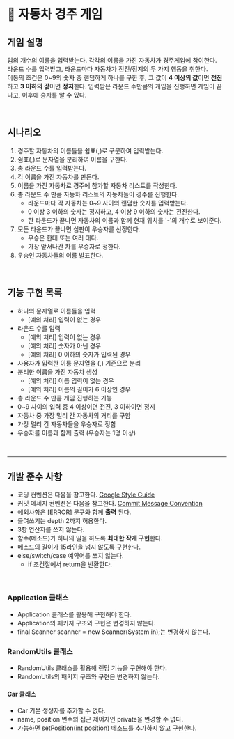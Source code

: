 # 🚗 자동차 경주 게임

## 게임 설명
임의 개수의 이름을 입력받는다. 각각의 이름을 가진 자동차가 경주게임에 참여한다.   
라운드 수를 입력받고, 라운드마다 자동차가 전진/정지의 두 가지 행동을 취한다.  
이동의 조건은 0~9의 숫자 중 랜덤하게 하나를 구한 후, 그 값이 **4 이상의 값**이면 **전진**하고 **3 이하의 값**이면 **정지**한다.
입력받은 라운드 수만큼의 게임을 진행하면 게임이 끝나고, 이후에 승자를 알 수 있다.

<br>

## 시나리오
1. 경주할 자동차의 이름들을 쉼표(,)로 구분하여 입력받는다.
1. 쉼표(,)로 문자열을 분리하여 이름을 구한다.
1. 총 라운드 수를 입력받는다.
1. 각 이름을 가진 자동차를 만든다.
1. 이름을 가진 자동차로 경주에 참가할 자동차 리스트를 작성한다.
1. 총 라운드 수 만큼 자동차 리스트의 자동차들이 경주를 진행한다.
    - 라운드마다 각 자동차는 0~9 사이의 랜덤한 숫자를 입력받는다.
    - 0 이상 3 이하의 숫자는 정지하고, 4 이상 9 이하의 숫자는 전진한다.
    - 한 라운드가 끝나면 자동차의 이름과 함께 현재 위치를 '-'의 개수로 보여준다.
1. 모든 라운드가 끝나면 심판이 우승자를 선정한다.
    - 우승은 한대 또는 여러 대다.
    - 가장 앞서나간 차를 우승자로 정한다.
1. 우승인 자동차들의 이름 발표한다.

<br>

## 기능 구현 목록
- 하나의 문자열로 이름들을 입력
    * [예외 처리] 입력이 없는 경우
- 라운드 수를 입력
    * [예외 처리] 입력이 없는 경우
    * [예외 처리] 숫자가 아닌 경우
    * [예외 처리] 0 이하의 숫자가 입력된 경우
- 사용자가 입력한 이름 문자열을 (,) 기준으로 분리
- 분리한 이름을 가진 자동차 생성
    * [예외 처리] 이름 입력이 없는 경우
    * [예외 처리] 이름의 길이가 6 이상인 경우
- 총 라운드 수 만큼 게임 진행하는 기능
- 0~9 사이의 입력 중 4 이상이면 전진, 3 이하이면 정지
- 자동차 중 가장 멀리 간 자동차의 거리를 구함
- 가장 멀리 간 자동차들을 우승자로 정함
- 우승자를 이름과 함께 출력 (우승자는 1명 이상)

<br>

---

## 개발 준수 사항

* 코딩 컨벤션은 다음을 참고한다. [Google Style Guide](https://google.github.io/styleguide/javaguide.html)
* 커밋 메세지 컨벤션은 다음을 참고한다. [Commit Message Convention](https://gist.github.com/stephenparish/9941e89d80e2bc58a153)
* 예외사항은 [ERROR] 문구와 함께 **출력** 된다.
* 들여쓰기는 depth 2까지 허용한다.
* 3항 연산자를 쓰지 않는다.
* 함수(메소드)가 하나의 일을 하도록 **최대한 작게 구현**한다.
* 메소드의 길이가 15라인을 넘지 않도록 구현한다.
* else/switch/case 예약어를 쓰지 않는다.
    - if 조건절에서 return을 반환한다.
    
<br>

### Application 클래스
* Application 클래스를 활용해 구현해야 한다.
* Application의 패키지 구조와 구현은 변경하지 않는다.
* final Scanner scanner = new Scanner(System.in);는 변경하지 않는다.

### RandomUtils 클래스
* RandomUtils 클래스를 활용해 랜덤 기능을 구현해야 한다.
* RandomUtils의 패키지 구조와 구현은 변경하지 않는다.

#### Car 클래스
* Car 기본 생성자를 추가할 수 없다.
* name, position 변수의 접근 제어자인 private을 변경할 수 없다.
* 가능하면 setPosition(int position) 메소드를 추가하지 않고 구현한다.


